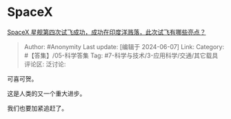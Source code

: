 # SpaceX
[SpaceX 星舰第四次试飞成功，成功在印度洋溅落，此次试飞有哪些亮点？](https://www.zhihu.com/question/658266211/answer/3523063629)

> Author: #Anonymity
> Last update: [编辑于 2024-06-07]
> Link:
> Category: #【答集】/05-科学答集
> Tag: #7-科学与技术/3-应用科学/交通/其它载具
> 评论区:
> 泛讨论:

可喜可贺。

这是人类的又一个重大进步。

我们也要加紧追赶了。
